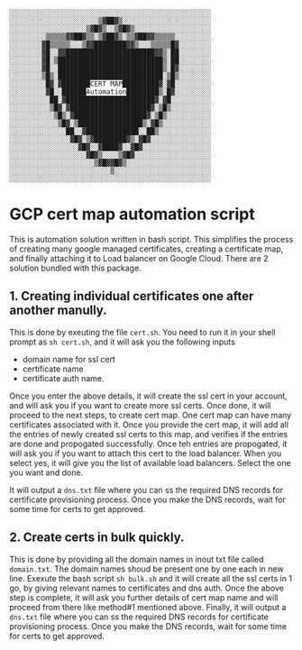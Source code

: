 ```
░░░░░░░░░░░░░░░░░░░░░░░░░░░░░░░░░░░░░░░░░░░░░░░░░░
░░░░░░░░░░░░░░░░░░░░░░▒▓██▓▒░░░░░░░░░░░░░░░░░░░░░░
░░░░░░░░░░░░░░░░░░░▒▓█▓▒░░▒▓█▓▒░░░░░░░░░░░░░░░░░░░
░░░░░░░░░▒▒▒▒▒▓▓██▓▒▒░▒▓██▓▒░▒▒▓██▓▓▒▒▒▒▒░░░░░░░░░
░░░░░░░░▓█▒▒▒▒▒░░░▒▓▓████████▓▓▒░░░▒▒▒▒▒█▓░░░░░░░░
░░░░░░░░▓█░░▓▓██████████████████████▓▓▒░██░░░░░░░░
░░░░░░░░▓█░▒██████████████████████████▒░██░░░░░░░░
░░░░░░░░▓█░░██████████████████████████▒░█▓░░░░░░░░
░░░░░░░░▒█▒░██████████████████████████░▒█▒░░░░░░░░
░░░░░░░░░█▓░▓███████CERT MAP█████████▓░▓█░░░░░░░░░
░░░░░░░░░▓█░░██████Automation████████▒░█▓░░░░░░░░░
░░░░░░░░░░██░▓██████████████████████▓░▓█░░░░░░░░░░
░░░░░░░░░░▒█▓░▓████████████████████▓░▒█▒░░░░░░░░░░
░░░░░░░░░░░▒█▒░▓██████████████████▓░▒█▒░░░░░░░░░░░
░░░░░░░░░░░░▒█▓░▒████████████████▒░▓█▒░░░░░░░░░░░░
░░░░░░░░░░░░░░██░░▓█████████████░░██▒░░░░░░░░░░░░░
░░░░░░░░░░░░░░░▓█▓░▒▓████████▓▒░▓█▓░░░░░░░░░░░░░░░
░░░░░░░░░░░░░░░░░▓█▓░░▓████▓░░▓█▓░░░░░░░░░░░░░░░░░
░░░░░░░░░░░░░░░░░░░▓█▓▒░░░░▒▓█▓░░░░░░░░░░░░░░░░░░░
░░░░░░░░░░░░░░░░░░░░░▒▓█▓▓█▓▒░░░░░░░░░░░░░░░░░░░░░
░░░░░░░░░░░░░░░░░░░░░░░░░▒░░░░░░░░░░░░░░░░░░░░░░░░
░░░░░░░░░░░░░░░░░░░░░░░░░░░░░░░░░░░░░░░░░░░░░░░░░░
```
# GCP cert map automation script

This is automation solution written in bash script. This simplifies the process of creating many google managed certificates, creating a certificate map, and finally attaching it to Load balancer on Google Cloud. There are 2 solution bundled with this package.

## 1. Creating individual certificates one after another manully.

This is done by exeuting the file `cert.sh`. You need to run it in your shell prompt as `sh cert.sh`, and it will ask you the following inputs
-  domain name for ssl cert
-  certificate name
-  certificate auth name.

Once you enter the above details, it will create the ssl cert in your account, and will ask you if you want to create more ssl certs. 
Once done, it will proceed to the next steps, to create cert map. One cert map can have many certificates associated with it.
Once you provide the cert map, it will add all the entries of newly created ssl certs to this map, and verifies if the entries are done and propogated successfully.
Once teh entries are propogated, it will ask you if you want to attach this cert to the load balancer. When you select yes, it will give you the list of available load balancers. Select the one you want and done.

It will output a `dns.txt` file where you can ss the required DNS records for certificate provisioning process. Once you make the DNS records, wait for some time for certs to get approved.

## 2. Create certs in bulk quickly.

This is done by providing all the domain names in inout txt file called `domain.txt`. The domain names shoud be present one by one each in new line. Exexute the bash script `sh bulk.sh` and it will create all the ssl certs in 1 go, by giving relevant names to certificates and dns auth.
Once the above step is complete, it will ask you further details of cert map name and will proceed from there like method#1 mentioned above. Finally, it will output a `dns.txt` file where you can ss the required DNS records for certificate provisioning process. Once you make the DNS records, wait for some time for certs to get approved.
